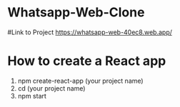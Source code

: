 # Whatsapp-Web-Clone
#Link to Project
https://whatsapp-web-40ec8.web.app/
# How to create a React app
1. npm create-react-app (your project name)
2. cd (your project name)
3. npm start
